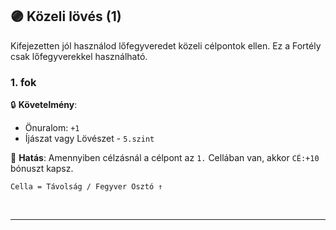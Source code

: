 ## 🟣 Közeli lövés (1)

Kifejezetten jól használod lőfegyveredet közeli célpontok ellen. Ez a Fortély csak lőfegyverekkel használható.
### 1. fok

🔒 **Követelmény**:
- Önuralom: `+1`
- Íjászat vagy Lövészet - `5.szint`

🌟 **Hatás**: Amennyiben célzásnál a célpont az `1.` Cellában van, akkor `CÉ:+10` bónuszt kapsz.

```
Cella = Távolság / Fegyver Osztó ↑
```

<br />

---
